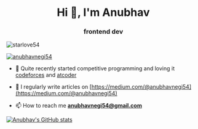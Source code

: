 <h1 align="center">Hi 👋, I'm Anubhav</h1>

<h3 align="center">frontend dev</h3>

<p align="left"> <img src="https://komarev.com/ghpvc/?username=starlove54&label=Profile%20views&color=0e75b6&style=flat" alt="starlove54" /> </p>


<p align="left"> <a href="https://twitter.com/anubhavnegi54" target="blank"><img src="https://img.shields.io/twitter/follow/anubhavnegi54?logo=twitter&style=for-the-badge" alt="anubhavnegi54" /></a> </p>

- 🔭 Quite recently started competitive programming and loving it [codeforces](https://codeforces.com/profile/starlove) and [atcoder](https://atcoder.jp/users/starlove)

<!-- - 🌱 I’m currently learning **react and next.js** -->

<!-- - 👨‍💻 Some cool projects are available at [https://anubhavnegi.com/projects](https://anubhavnegi.com/projects) -->

- 📝 I regularly write articles on [https://medium.com/@anubhavnegi54](https://medium.com/@anubhavnegi54)

- 📫 How to reach me **anubhavnegi54@gmail.com**


[![Anubhav's GitHub stats](https://github-readme-stats.vercel.app/api?username=starlove54)](https://github.com/starlove54/github-readme-stats)




